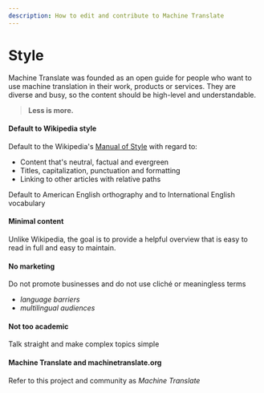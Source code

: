 ```yaml
---
description: How to edit and contribute to Machine Translate
---
```


# Style


Machine Translate was founded as an open guide for people who want to use machine translation in their work, products or services. They are diverse and busy, so the content should be high-level and understandable.

> **Less is more.**

#### Default to Wikipedia style

Default to the Wikipedia's [Manual of Style](https://en.wikipedia.org/wiki/Wikipedia:Manual_of_Style) with regard to:

* Content that's neutral, factual and evergreen
* Titles, capitalization, punctuation and formatting
* Linking to other articles with relative paths

Default to American English orthography and to International English vocabulary

#### Minimal content

Unlike Wikipedia, the goal is to provide a helpful overview that is easy to read in full and easy to maintain.

#### No marketing

Do not promote businesses and do not use cliché or meaningless terms

* _language barriers_
* _multilingual audiences_

#### Not too academic

Talk straight and make complex topics simple

#### Machine Translate and machinetranslate.org

Refer to this project and community as _Machine Translate_

